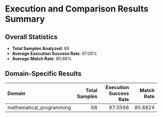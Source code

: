 # Execution and Comparison Results Summary

## Overall Statistics

- **Total Samples Analyzed**: 68
- **Average Execution Success Rate**: 97.06%
- **Average Match Rate**: 80.88%

## Domain-Specific Results

| Domain                   |   Total Samples |   Execution Success Rate |   Match Rate |
|:-------------------------|----------------:|-------------------------:|-------------:|
| mathematical_programming |              68 |                  97.0588 |      80.8824 |
